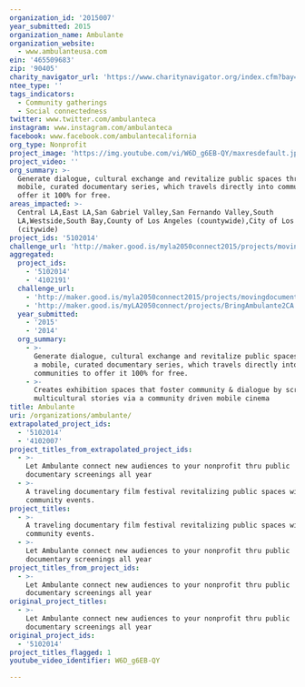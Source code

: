 ```yaml
---
organization_id: '2015007'
year_submitted: 2015
organization_name: Ambulante
organization_website:
  - www.ambulanteusa.com
ein: '465509683'
zip: '90405'
charity_navigator_url: 'https://www.charitynavigator.org/index.cfm?bay=search.profile&ein=465509683'
ntee_type: ''
tags_indicators:
  - Community gatherings
  - Social connectedness
twitter: www.twitter.com/ambulanteca
instagram: www.instagram.com/ambulanteca
facebook: www.facebook.com/ambulantecalifornia
org_type: Nonprofit
project_image: 'https://img.youtube.com/vi/W6D_g6EB-QY/maxresdefault.jpg'
project_video: ''
org_summary: >-
  Generate dialogue, cultural exchange and revitalize public spaces through a
  mobile, curated documentary series, which travels directly into communities to
  offer it 100% for free.
areas_impacted: >-
  Central LA,East LA,San Gabriel Valley,San Fernando Valley,South
  LA,Westside,South Bay,County of Los Angeles (countywide),City of Los Angeles
  (citywide)
project_ids: '5102014'
challenge_url: 'http://maker.good.is/myla2050connect2015/projects/movingdocumentaries.html'
aggregated:
  project_ids:
    - '5102014'
    - '4102191'
  challenge_url:
    - 'http://maker.good.is/myla2050connect2015/projects/movingdocumentaries.html'
    - 'http://maker.good.is/myLA2050connect/projects/BringAmbulante2CA.html'
  year_submitted:
    - '2015'
    - '2014'
  org_summary:
    - >-
      Generate dialogue, cultural exchange and revitalize public spaces through
      a mobile, curated documentary series, which travels directly into
      communities to offer it 100% for free.
    - >-
      Creates exhibition spaces that foster community & dialogue by screening
      multicultural stories via a community driven mobile cinema
title: Ambulante
uri: /organizations/ambulante/
extrapolated_project_ids:
  - '5102014'
  - '4102007'
project_titles_from_extrapolated_project_ids:
  - >-
    Let Ambulante connect new audiences to your nonprofit thru public
    documentary screenings all year
  - >-
    A traveling documentary film festival revitalizing public spaces with free
    community events.
project_titles:
  - >-
    A traveling documentary film festival revitalizing public spaces with free
    community events.
  - >-
    Let Ambulante connect new audiences to your nonprofit thru public
    documentary screenings all year
project_titles_from_project_ids:
  - >-
    Let Ambulante connect new audiences to your nonprofit thru public
    documentary screenings all year
original_project_titles:
  - >-
    Let Ambulante connect new audiences to your nonprofit thru public
    documentary screenings all year
original_project_ids:
  - '5102014'
project_titles_flagged: 1
youtube_video_identifier: W6D_g6EB-QY

---
```

